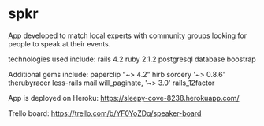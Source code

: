 # spkr

App developed to match local experts with community groups looking for people to speak at their events.

technologies used include: 
rails 4.2 
ruby 2.1.2 
postgresql database 
boostrap

Additional gems include: 
paperclip “~> 4.2” 
hirb 
sorcery '~> 0.8.6' 
therubyracer 
less-rails 
mail 
will_paginate, '~> 3.0' 
rails_12factor

App is deployed on Heroku:  https://sleepy-cove-8238.herokuapp.com/

Trello board:  https://trello.com/b/YF0YoZDq/speaker-board




